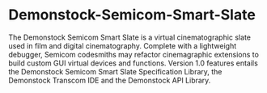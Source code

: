 # Demonstock-Semicom-Smart-Slate
The Demonstock Semicom Smart Slate is a virtual cinematographic slate used in film and digital cinematography. Complete with a lightweight debugger, Semicom codesmiths may refactor cinemagraphic extensions to build custom GUI virtual devices and functions. Version 1.0 features entails the Demonstock Semicom Smart Slate Specification Library, the Demonstock Transcom IDE and the Demonstock API Library.
